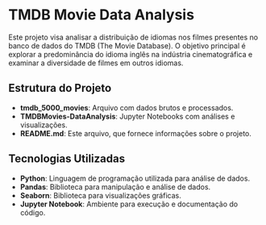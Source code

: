 # TMDB Movie Data Analysis

Este projeto visa analisar a distribuição de idiomas nos filmes presentes no banco de dados do TMDB (The Movie Database). O objetivo principal é explorar a predominância do idioma inglês na indústria cinematográfica e examinar a diversidade de filmes em outros idiomas.

## Estrutura do Projeto

- **tmdb_5000_movies**: Arquivo com dados brutos e processados.
- **TMDBMovies-DataAnalysis**: Jupyter Notebooks com análises e visualizações.
- **README.md**: Este arquivo, que fornece informações sobre o projeto.

## Tecnologias Utilizadas

- **Python**: Linguagem de programação utilizada para análise de dados.
- **Pandas**: Biblioteca para manipulação e análise de dados.
- **Seaborn**: Biblioteca para visualizações gráficas.
- **Jupyter Notebook**: Ambiente para execução e documentação do código.
